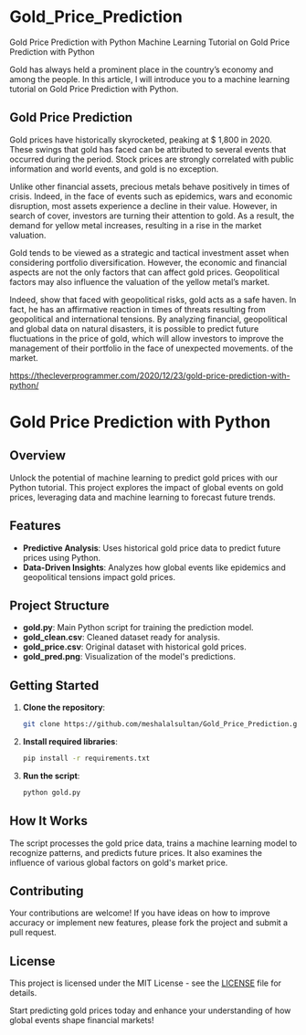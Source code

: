 # Gold_Price_Prediction
Gold Price Prediction with Python
Machine Learning Tutorial on Gold Price Prediction with Python

Gold has always held a prominent place in the country’s economy and among the people. In this article, I will introduce you to a machine learning tutorial on Gold Price Prediction with Python.

## Gold Price Prediction

Gold prices have historically skyrocketed, peaking at $ 1,800 in 2020. These swings that gold has faced can be attributed to several events that occurred during the period. Stock prices are strongly correlated with public information and world events, and gold is no exception.


Unlike other financial assets, precious metals behave positively in times of crisis. Indeed, in the face of events such as epidemics, wars and economic disruption, most assets experience a decline in their value. However, in search of cover, investors are turning their attention to gold. As a result, the demand for yellow metal increases, resulting in a rise in the market valuation.

Gold tends to be viewed as a strategic and tactical investment asset when considering portfolio diversification. However, the economic and financial aspects are not the only factors that can affect gold prices. Geopolitical factors may also influence the valuation of the yellow metal’s market.

Indeed, show that faced with geopolitical risks, gold acts as a safe haven. In fact, he has an affirmative reaction in times of threats resulting from geopolitical and international tensions. By analyzing financial, geopolitical and global data on natural disasters, it is possible to predict future fluctuations in the price of gold, which will allow investors to improve the management of their portfolio in the face of unexpected movements. of the market.

https://thecleverprogrammer.com/2020/12/23/gold-price-prediction-with-python/

# Gold Price Prediction with Python

## Overview
Unlock the potential of machine learning to predict gold prices with our Python tutorial. This project explores the impact of global events on gold prices, leveraging data and machine learning to forecast future trends.

## Features
- **Predictive Analysis**: Uses historical gold price data to predict future prices using Python.
- **Data-Driven Insights**: Analyzes how global events like epidemics and geopolitical tensions impact gold prices.

## Project Structure
- **gold.py**: Main Python script for training the prediction model.
- **gold_clean.csv**: Cleaned dataset ready for analysis.
- **gold_price.csv**: Original dataset with historical gold prices.
- **gold_pred.png**: Visualization of the model's predictions.

## Getting Started
1. **Clone the repository**:
    ```bash
    git clone https://github.com/meshalalsultan/Gold_Price_Prediction.git
    ```
2. **Install required libraries**:
    ```bash
    pip install -r requirements.txt
    ```
3. **Run the script**:
    ```bash
    python gold.py
    ```

## How It Works
The script processes the gold price data, trains a machine learning model to recognize patterns, and predicts future prices. It also examines the influence of various global factors on gold's market price.

## Contributing
Your contributions are welcome! If you have ideas on how to improve accuracy or implement new features, please fork the project and submit a pull request.

## License
This project is licensed under the MIT License - see the [LICENSE](LICENSE) file for details.

Start predicting gold prices today and enhance your understanding of how global events shape financial markets!
